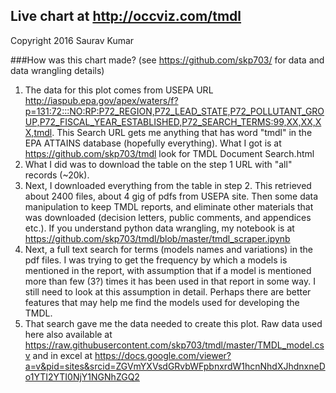 
## Live chart at http://occviz.com/tmdl
Copyright 2016 Saurav Kumar

###How was this chart made? (see https://github.com/skp703/ for data and data wrangling details)
1. The data for this plot comes from USEPA URL http://iaspub.epa.gov/apex/waters/f?p=131:72:::NO:RP:P72_REGION,P72_LEAD_STATE,P72_POLLUTANT_GROUP,P72_FISCAL_YEAR_ESTABLISHED,P72_SEARCH_TERMS:99,XX,XX,XX,tmdl. This Search URL gets me anything that has word "tmdl" in the EPA ATTAINS database  (hopefully everything). What I got is at https://github.com/skp703/tmdl look for TMDL Document Search.html
2. What I did was to download the table on the step 1 URL with "all" records (~20k). 
3. Next, I downloaded everything from the table in step 2. This retrieved about 2400 files, about 4 gig of pdfs from USEPA site.
Then some data manipulation to keep TMDL reports, and  eliminate other materials that was downloaded (decision letters, public comments, and appendices etc.). If you understand python data wrangling, my notebook is at https://github.com/skp703/tmdl/blob/master/tmdl_scraper.ipynb
4. Next, a full text search for terms (models names and variations) in the pdf files. I was trying to get the frequency by which a models is mentioned in the report, with assumption that if a model is mentioned more than few (3?) times it has been used in that report in some way. I still need to look at this assumption in detail. Perhaps there are better features that may help me find the models used for developing the TMDL.
5. That search gave me the data needed to create this plot. Raw data used here also available at https://raw.githubusercontent.com/skp703/tmdl/master/TMDL_model.csv and in excel at https://docs.google.com/viewer?a=v&pid=sites&srcid=ZGVmYXVsdGRvbWFpbnxrdW1hcnNhdXJhdnxneDo1YTI2YTI0NjY1NGNhZGQ2
